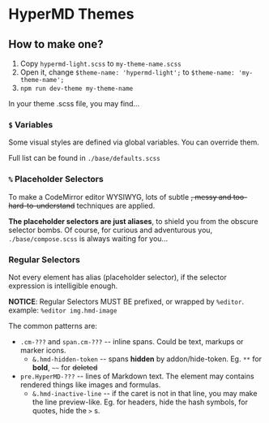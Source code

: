# HyperMD Themes

## How to make one?

1. Copy `hypermd-light.scss` to `my-theme-name.scss`
2. Open it, change `$theme-name: 'hypermd-light';` to `$theme-name: 'my-theme-name';`
3. `npm run dev-theme my-theme-name`

In your theme .scss file, you may find...

### `$` Variables

Some visual styles are defined via global variables. You can override them.

Full list can be found in `./base/defaults.scss`

### `%` Placeholder Selectors

To make a CodeMirror editor WYSIWYG, lots of subtle ~~, messy and too-hard-to-understand~~ techniques are applied.

**The placeholder selectors are just aliases**, to shield you from the obscure selector bombs. Of course, for curious and adventurous you, `./base/compose.scss` is always waiting for you...

### Regular Selectors

Not every element has alias (placeholder selector), if the selector expression is intelligible enough.

**NOTICE**: Regular Selectors MUST BE prefixed, or wrapped by `%editor`. example: `%editor img.hmd-image`

The common patterns are:

- `.cm-???` and `span.cm-???` -- inline spans. Could be text, markups or marker icons.
  - `&.hmd-hidden-token` -- spans **hidden** by addon/hide-token. Eg. `**` for **bold**, `~~` for ~~deleted~~
- `pre.HyperMD-???` -- lines of Markdown text. The element may contains rendered things like images and formulas.
  - `&.hmd-inactive-line` -- if the caret is not in that line, you may make the line preview-like. Eg. for headers, hide the hash symbols, for quotes, hide the `>` s.

